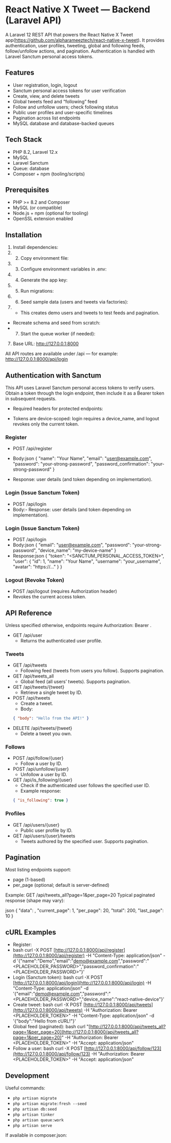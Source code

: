 # React Native X Tweet — Backend (Laravel API)

A Laravel 12 REST API that powers the React Native X Tweet app(https://github.com/alpharameeztech/react-native-x-tweet). It provides authentication, user profiles, tweeting, global and following feeds, follow/unfollow actions, and pagination. Authentication is handled with Laravel Sanctum personal access tokens.

## Features
- User registration, login, logout
- Sanctum personal access tokens for user verification
- Create, view, and delete tweets
- Global tweets feed and “following” feed
- Follow and unfollow users; check following status
- Public user profiles and user-specific timelines
- Pagination across list endpoints
- MySQL database and database-backed queues

## Tech Stack
- PHP 8.2, Laravel 12.x
- MySQL
- Laravel Sanctum
- Queue: database
- Composer + npm (tooling/scripts)

## Prerequisites
- PHP >= 8.2 and Composer
- MySQL (or compatible)
- Node.js + npm (optional for tooling)
- OpenSSL extension enabled

## Installation

1) Install dependencies:
2) 2) Copy environment file:
3) 3) Configure environment variables in .env:
4) 4) Generate the app key:
5) 5) Run migrations:
6) 6) Seed sample data (users and tweets via factories):
7) - This creates demo users and tweets to test feeds and pagination.
- Recreate schema and seed from scratch:
- 7) Start the queue worker (if needed):
7) Base URL: http://127.0.0.1:8000

All API routes are available under /api — for example: http://127.0.0.1:8000/api/login

## Authentication with Sanctum

This API uses Laravel Sanctum personal access tokens to verify users. Obtain a token through the login endpoint, then include it as a Bearer token in subsequent requests.

- Required headers for protected endpoints:

- Tokens are device-scoped: login requires a device_name, and logout revokes only the current token.

### Register
- POST /api/register
- Body:json { "name": "Your Name", "email": "user@example.com", "password": "your-strong-password", "password_confirmation": "your-strong-password" }

- Response: user details (and token depending on implementation).

### Login (Issue Sanctum Token)
- POST /api/login
- Body:- Response: user details (and token depending on implementation).

### Login (Issue Sanctum Token)
- POST /api/login
- Body:json { "email": "user@example.com", "password": "your-strong-password", "device_name": "my-device-name" }
- Response:json { "token": "<SANCTUM_PERSONAL_ACCESS_TOKEN>", "user": { "id": 1, "name": "Your Name", "username": "your_username", "avatar": "https://..." } }
### Logout (Revoke Token)
- POST /api/logout (requires Authorization header)
- Revokes the current access token.

## API Reference

Unless specified otherwise, endpoints require Authorization: Bearer <token>.

- GET /api/user
    - Returns the authenticated user profile.

### Tweets
- GET /api/tweets
    - Following feed (tweets from users you follow). Supports pagination.
- GET /api/tweets_all
    - Global feed (all users’ tweets). Supports pagination.
- GET /api/tweets/{tweet}
    - Retrieve a single tweet by ID.
- POST /api/tweets
    - Create a tweet.
    - Body:
  ```json
  { "body": "Hello from the API!" }
  ```
- DELETE /api/tweets/{tweet}
    - Delete a tweet you own.

### Follows
- POST /api/follow/{user}
    - Follow a user by ID.
- POST /api/unfollow/{user}
    - Unfollow a user by ID.
- GET /api/is_following/{user}
    - Check if the authenticated user follows the specified user ID.
    - Example response:
  ```json
  { "is_following": true }
  ```

### Profiles
- GET /api/users/{user}
    - Public user profile by ID.
- GET /api/users/{user}/tweets
    - Tweets authored by the specified user. Supports pagination.

## Pagination

Most listing endpoints support:
- page (1-based)
- per_page (optional; default is server-defined)

Example:
GET /api/tweets_all?page=1&per_page=20
Typical paginated response (shape may vary):

json { "data": , "current_page": 1, "per_page": 20, "total": 200, "last_page": 10 }
## cURL Examples

- Register:
- bash curl -X POST [http://127.0.0.1:8000/api/register](http://127.0.0.1:8000/api/register)
  -H "Content-Type: application/json"
  -d '{"name":"Demo","email":"demo@example.com","password":"<PLACEHOLDER_PASSWORD>","password_confirmation":"<PLACEHOLDER_PASSWORD>"}'
- Login (Sanctum token):
  bash curl -X POST [http://127.0.0.1:8000/api/login](http://127.0.0.1:8000/api/login)
  -H "Content-Type: application/json"
  -d '{"email":"demo@example.com","password":"<PLACEHOLDER_PASSWORD>","device_name":"react-native-device"}'
- Create tweet:
  bash curl -X POST [http://127.0.0.1:8000/api/tweets](http://127.0.0.1:8000/api/tweets)
  -H "Authorization: Bearer <PLACEHOLDER_TOKEN>"
  -H "Content-Type: application/json"
  -d '{"body":"Hello from cURL!"}'
- Global feed (paginated):
  bash curl "[http://127.0.0.1:8000/api/tweets_all?page=1&per_page=20](http://127.0.0.1:8000/api/tweets_all?page=1&per_page=20)"
  -H "Authorization: Bearer <PLACEHOLDER_TOKEN>"
  -H "Accept: application/json"
- Follow a user:
  bash curl -X POST [http://127.0.0.1:8000/api/follow/123](http://127.0.0.1:8000/api/follow/123)
  -H "Authorization: Bearer <PLACEHOLDER_TOKEN>"
  -H "Accept: application/json"
## Development

Useful commands:
- `php artisan migrate`
- `php artisan migrate:fresh --seed`
- `php artisan db:seed`
- `php artisan tinker`
- `php artisan queue:work`
- `php artisan serve`

If available in composer.json:
